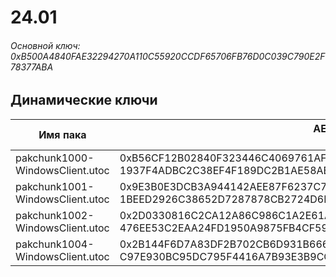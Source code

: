 # 24.01

###### Основной ключ: 0xB500A4840FAE32294270A110C55920CCDF65706FB76D0C039C790E2F78377ABA

## Динамические ключи

| Имя пака                        | AES Ключ</br>GUID                                                  							            | HiRes Текстуры |
|---------------------------------|---------------------------------------------------------------------------------------------------------|----------------|
| pakchunk1000-WindowsClient.utoc | 0xB56CF12B02840F323446C4069761AF395A99C313923A265A0909322B5844FA50</br>1937F4ADBC2C38EF4F189DC2B1AE58AB | ✔️             |
| pakchunk1001-WindowsClient.utoc | 0x9E3B0E3DCB3A944142AEE87F6237C74DD72850946D221DA19F31F07640184050</br>1BEED2926C38652D7287878CB2724D6D | ❌             |
| pakchunk1002-WindowsClient.utoc | 0x2D0330816C2CA12A86C986C1A2E61A31A37C359DFC572E6BDD3A9AECA03BD684</br>476EE53C2EAA24FD1950A9875FB4CF59 | ✔️             |
| pakchunk1004-WindowsClient.utoc | 0x2B144F6D7A83DF2B702CB6D931B6669FE1BE823C0E5258E0FFB1CF8E3F313F4A</br>C97E930BC95DC795F4416A7B93E3B9CC | ✔️             |
